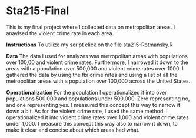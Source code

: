 # Sta215-Final
This is my final project where I collected data on metropolitan areas. I anaylsed the violent crime rate in each area.

**Instructions**
To utilize my script click on the file sta215-Rotmansky.R

**Data**
	The data I used for analyzes was metropolitan areas with populations over 100,00 and violent crime rates. Furthermore, I narrowed it down to the areas with a population over 500,000 and violent crime rates over 1000. I gathered the data by using the fbi crime rates and using a list of all the metropolitan areas with a population over 100,000 across the United States.

 **Operationalization**
 For the population I operationalized it into over populations 500,000 and populations under 500,000. Zero representing no, and one representing yes. I measured this concept this way to narrow it down a bit. As for the violent crime rate, I used the same method. I operationalized it into violent crime rates over 1,000 and violent crime rates under 1,000. I measure this concept this way also to narrow it down, to make it clear and concise about which areas had what.
